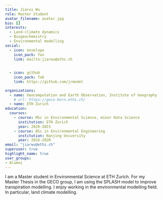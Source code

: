 ```yaml
---
title: Jiarui Wu
role: Master Student
avatar_filename: avatar.jpg
bio: []
interests:
  - Land-climate dynamics
  - Biogeochemistry
  - Environmental modelling
social:
  - icon: envelope
    icon_pack: fas
    link: mailto:jiarwu@ethz.ch
 
    
  - icon: github
    icon_pack: fab
    link: https://github.com/jrmodel

organizations:
  - name: Geocomputation and Earth Observation, Institute of Geography, University of Bern
    # url: https://geco-bern.ethz.ch/
  - name: ETH Zurich
education:
  courses:
    - course: MSc in Environmental Science, minor Data Science
      institution: ETH Zurich
      year: 2020-2023
    - course: BSc in Environmental Engineering
      institution: Nanjing University
      year: 2016-2020
email: "jiarwu@ethz.ch"
superuser: true
highlight_name: true
user_groups:
- Alumni
---
```


I am a Master student in Environmental Science at ETH Zurich. For my Master Thesis in the GECO group, I am using the SPLASH model to improve transpiration modelling. I enjoy working in the environmental modelling field. In particular, land climate modelling.


<!-- {{< icon name="download" pack="fas" >}} Download my {{< staticref "files/cv.pdf" "newtab" >}}CV{{< /staticref >}}. -->
